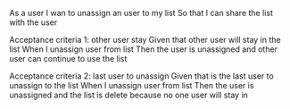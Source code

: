 As a user
I wan to unassign an user to my list
So that I can share the list with the user

Acceptance criteria 1: other user stay
Given that other user will stay in the list
When I unassign user from list
Then the user is unassigned and other user can continue to use the list

Acceptance criteria 2: last user to unassign
Given that is the last user to unassign to the list
When I unassign user from list
Then the user is unassigned and the list is delete because no one user will stay in
